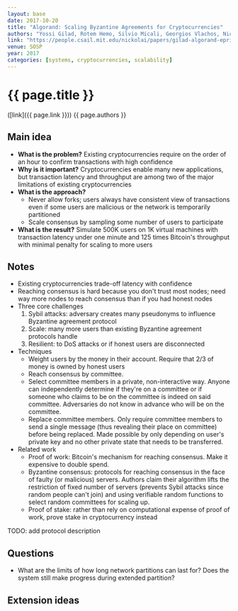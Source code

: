 ```yaml
---
layout: base
date: 2017-10-20
title: "Algorand: Scaling Byzantine Agreements for Cryptocurrencies"
authors: "Yossi Gilad, Rotem Hemo, Silvio Micali, Georgios Vlachos, Nickolai Zeldovich"
link: "https://people.csail.mit.edu/nickolai/papers/gilad-algorand-eprint.pdf"
venue: SOSP
year: 2017
categories: [systems, cryptocurrencies, scalability]
---
```


# {{ page.title }}
([link]({{ page.link }})) {{ page.authors }}

## Main idea
- **What is the problem?** Existing cryptocurrencies require on the order of an hour to confirm transactions with high confidence
- **Why is it important?** Cryptocurrencies enable many new applications, but transaction latency and throughput are among two of the major limitations of existing cryptocurrencies
- **What is the approach?**
   - Never allow forks; users always have consistent view of transactions even if some users are malicious or the network is temporarily partitioned
   - Scale consensus by sampling some number of users to participate
- **What is the result?** Simulate 500K users on 1K virtual machines with transaction latency under one minute and 125 times Bitcoin's throughput with minimal penalty for scaling to more users

## Notes
- Existing cryptocurrencies trade-off latency with confidence
- Reaching consensus is hard because you don't trust most nodes; need way more nodes to reach consensus than if you had honest nodes
- Three core challenges
   1. Sybil attacks: adversary creates many pseudonyms to influence Byzantine agreement protocol
   2. Scale: many more users than existing Byzantine agreement protocols handle
   3. Resilient: to DoS attacks or if honest users are disconnected
- Techniques
   - Weight users by the money in their account. Require that 2/3 of money is owned by honest users
   - Reach consensus by committee.
   - Select committee members in a private, non-interactive way. Anyone can independently determine if they're on a committee or if someone who claims to be on the committee is indeed on said committee. Adversaries do not know in advance who will be on the committee.
   - Replace committee members. Only require committee members to send a single message (thus revealing their place on committee) before being replaced. Made possible by only depending on user's private key and no other private state that needs to be transferred.
- Related work
   - Proof of work: Bitcoin's mechanism for reaching consensus. Make it expensive to double spend.
   - Byzantine consensus: protocols for reaching consensus in the face of faulty (or malicious) servers. Authors claim their algorithm lifts the restriction of fixed number of servers (prevents Sybil attacks since random people can't join) and using verifiable random functions to select random committees for scaling up.
   - Proof of stake: rather than rely on computational expense of proof of work, prove stake in cryptocurrency instead

TODO: add protocol description

## Questions
- What are the limits of how long network partitions can last for? Does the system still make progress during extended partition?

## Extension ideas
